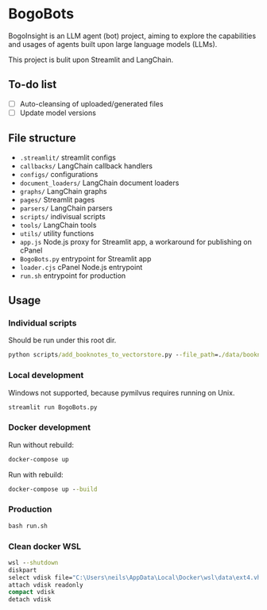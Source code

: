 # BogoBots

BogoInsight is an LLM agent (bot) project, aiming to explore the capabilities and usages of agents built upon large language models (LLMs).

This project is bulit upon Streamlit and LangChain.

## To-do list

- [ ] Auto-cleansing of uploaded/generated files
- [ ] Update model versions

## File structure

- `.streamlit/` streamlit configs
- `callbacks/` LangChain callback handlers
- `configs/` configurations
- `document_loaders/` LangChain document loaders
- `graphs/` LangChain graphs
- `pages/` Streamlit pages
- `parsers/` LangChain parsers
- `scripts/` indivisual scripts
- `tools/` LangChain tools
- `utils/` utility functions
- `app.js` Node.js proxy for Streamlit app, a workaround for publishing on cPanel
- `BogoBots.py` entrypoint for Streamlit app
- `loader.cjs` cPanel Node.js entrypoint
- `run.sh` entrypoint for production

## Usage

### Individual scripts

Should be run under this root dir.

```cmd
python scripts/add_booknotes_to_vectorstore.py --file_path=./data/booknotes/haodang2000.txt --book_name="浩荡两千年：中国企业公元前7世纪~1869年"
```

### Local development

Windows not supported, because pymilvus requires running on Unix.

```cmd
streamlit run BogoBots.py
```

### Docker development

Run without rebuild:

```cmd
docker-compose up
```

Run with rebuild:

```cmd
docker-compose up --build
```

### Production

```cmd
bash run.sh
```

### Clean docker WSL

```cmd
wsl --shutdown
diskpart
select vdisk file="C:\Users\neils\AppData\Local\Docker\wsl\data\ext4.vhdx"
attach vdisk readonly
compact vdisk
detach vdisk
```